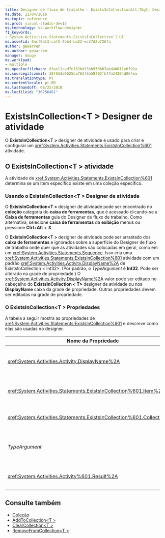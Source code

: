 ```yaml
---
title: Designer de fluxo de trabalho - ExistsInCollection&lt;T&gt; Designer de atividade
ms.date: 11/04/2016
ms.topic: reference
ms.prod: visual-studio-dev15
ms.technology: vs-workflow-designer
f1_keywords:
- System.Activities.Statements.ExistsInCollection`1.UI
ms.assetid: 0acf9a13-caf5-4bb4-ba22-ec37d2b7267a
author: gewarren
ms.author: gewarren
manager: douge
ms.workload:
- multiple
ms.openlocfilehash: 83ae11cad7e132bd13bb930607abd40011e0392a
ms.sourcegitcommit: 30f653d9625ba763f6b58f02fb74a24204d064ea
ms.translationtype: MT
ms.contentlocale: pt-BR
ms.lasthandoff: 06/25/2018
ms.locfileid: "36756461"
---
```

# <a name="existsincollectiont-activity-designer"></a>ExistsInCollection\<T > Designer de atividade

O **ExistsInCollection\<T >** designer de atividade é usado para criar e configurar um <xref:System.Activities.Statements.ExistsInCollection%601> atividade.

## <a name="the-existsincollectiont-activity"></a>O ExistsInCollection\<T > atividade
 A atividade de <xref:System.Activities.Statements.ExistsInCollection%601> determina se um item específico existe em uma coleção específico.

### <a name="using-the-existsincollectiont-activity-designer"></a>Usando o ExistsInCollection\<T > Designer de atividade
 O **ExistsInCollection\<T >** designer de atividade pode ser encontrado no **coleção** categoria do **caixa de ferramentas**, que é acessado clicando-se a  **Caixa de ferramentas** guia do Designer de fluxo de trabalho. Como alternativa, selecione **caixa de ferramentas** da **exibição** menus ou pressione **Ctrl**+**Alt** + **X**.

 O **ExistsInCollection\<T >** designer de atividade pode ser arrastado dos **caixa de ferramentas** e ignorados sobre a superfície do Designer de fluxo de trabalho onde quer que as atividades são colocadas em geral, como em um <xref:System.Activities.Statements.Sequence>. Isso cria uma <xref:System.Activities.Statements.ExistsInCollection%601> atividade com um padrão <xref:System.Activities.Activity.DisplayName%2A> de ExistsInCollection < Int32\>. (Por padrão, o *TypeArgument* é **Int32**. Pode ser alterado na grade de propriedade.)  O <xref:System.Activities.Activity.DisplayName%2A> valor pode ser editado no cabeçalho do **ExistsInCollection < T\>**  designer de atividade ou nos **DisplayName** caixa da grade de propriedade. Outras propriedades devem ser editadas na grade de propriedade.

### <a name="the-existsincollectiont-properties"></a>O ExistsInCollection\<T > Propriedades
 A tabela a seguir mostra as propriedades de <xref:System.Activities.Statements.ExistsInCollection%601> e descreve como elas são usadas no designer.

|Nome da Propriedade|Necessária|Uso|
|-------------------|--------------|-----------|
|<xref:System.Activities.Activity.DisplayName%2A>|False|O nome amigável de atividade de <xref:System.Activities.Statements.ExistsInCollection%601> . O padrão é ExistsInCollection < Int32\>. Embora o valor de <xref:System.Activities.Activity.DisplayName%2A> não é necessário restrita, é uma prática recomendada usar um.|
|<xref:System.Activities.Statements.ExistsInCollection%601.Item%2A>|verdadeiro|O item a ser adicionado à coleção\<T >. Este item é do tipo *T* é do tipo *TypeArgument*. Para especificar o item, digite uma expressão do Visual Basic na grade de propriedade.|
|<xref:System.Activities.Statements.ExistsInCollection%601.Collection%2A>|verdadeiro|A coleção para que o item deve ser adicionado. Essa coleção é do tipo **ICollection < TypeArgument\>.** Para especificar a coleção, digite uma expressão do Visual Basic na grade de propriedade.|
|*TypeArgument*|verdadeiro|O tipo T de itens contidos em <xref:System.Collections.Generic.ICollection%601>. Por padrão, isso *TypeArgument* tipo está definido como **Int32**. Para alterar o tipo, altere o valor da *TypeArgument* na caixa de combinação na grade de propriedade.|
|<xref:System.Activities.Activity%601.Result%2A>|False|Um valor que indica se o item especificado existe na coleção. Para especificar uma variável para associar ao resultado, digite uma variável do Visual Basic na grade de propriedade.|

## <a name="see-also"></a>Consulte também

- [Coleção](../workflow-designer/collection-activity-designers.md)
- [AddToCollection\<T >](../workflow-designer/addtocollection-t-activity-designer.md)
- [ClearCollection\<T >](../workflow-designer/clearcollection-t-activity-designer.md)
- [RemoveFromCollection\<T >](../workflow-designer/removefromcollection-t-activity-designer.md)